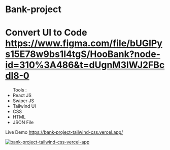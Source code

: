 
# Bank-project 
# Convert UI to Code https://www.figma.com/file/bUGIPys15E78w9bs1l4tgS/HooBank?node-id=310%3A486&t=dUgnM3lWJ2FBcdl8-0


<ul>
Tools :
<li>React JS  </li>
<li>Swiper JS  </li>
<li>Tailwind UI  </li>
<li>CSS </li>
<li>HTML </li>
<li>JSON File </li>
</ul>





Live Demo  https://bank-project-tailwind-css.vercel.app/

 
 <a href="[https://ibb.co/K04d4Yt](https://bank-project-tailwind-css.vercel.app/)"><img src="https://i.ibb.co/1vy1y3C/bank-project-tailwind-css-vercel-app.png" alt="bank-project-tailwind-css-vercel-app" border="0"></a>
 
